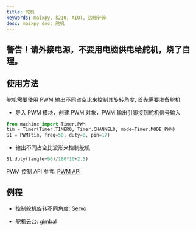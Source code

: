 ```yaml
---
title: 舵机
keywords: maixpy, k210, AIOT, 边缘计算
desc: maixpy doc: 舵机
---
```



## 警告！请外接电源，不要用电脑供电给舵机，烧了自理。

## 使用方法

舵机需要使用 PWM 输出不同占空比来控制其旋转角度, 首先需要准备舵机

* 导入 PWM 模块，创建 PWM 对象，PWM 输出引脚接到舵机信号输入

```python
from machine import Timer,PWM
tim = Timer(Timer.TIMER0, Timer.CHANNEL0, mode=Timer.MODE_PWM)
S1 = PWM(tim, freq=50, duty=0, pin=17)
```

* 输出不同占空比波形来控制舵机

```python
S1.duty((angle+90)/180*10+2.5)
```

PWM 控制 API 参考: [PWM API](../../api_reference/machine/pwm.md)

## 例程

* 控制舵机旋转不同角度: [Servo](https://github.com/sipeed/MaixPy_scripts/blob/79a5485ec983e67bb8861305a52418b29e0dc205/modules/others/Servo/Servo.py)

* 舵机云台: [gimbal](https://github.com/sipeed/MaixPy_scripts/tree/master/application/gimbal)
